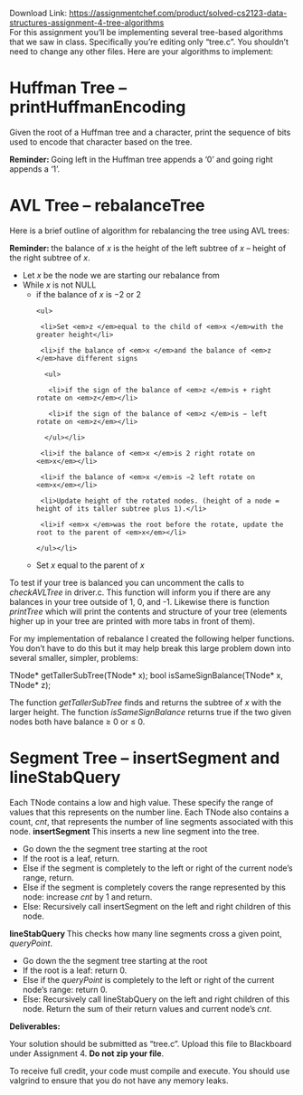 Download Link: https://assignmentchef.com/product/solved-cs2123-data-structures-assignment-4-tree-algorithms
<br>
For this assignment you’ll be implementing several tree-based algorithms that we saw in class. Specifically you’re editing only “tree.c”. You shouldn’t need to change any other files. Here are your algorithms to implement:

<h1>Huffman Tree – printHuffmanEncoding</h1>

Given the root of a Huffman tree and a character, print the sequence of bits used to encode that character based on the tree.

<strong>Reminder: </strong>Going left in the Huffman tree appends a ‘0’ and going right appends a ‘1’.

<h1>AVL Tree – rebalanceTree</h1>

Here is a brief outline of algorithm for rebalancing the tree using AVL trees:

<strong>Reminder: </strong>the balance of <em>x </em>is the height of the left subtree of <em>x </em>– height of the right subtree of <em>x</em>.

<ul>

 <li>Let <em>x </em>be the node we are starting our rebalance from</li>

 <li>While <em>x </em>is not NULL

  <ul>

   <li>if the balance of <em>x </em>is −2 or 2

    <ul>

     <li>Set <em>z </em>equal to the child of <em>x </em>with the greater height</li>

     <li>if the balance of <em>x </em>and the balance of <em>z </em>have different signs

      <ul>

       <li>if the sign of the balance of <em>z </em>is + right rotate on <em>z</em></li>

       <li>if the sign of the balance of <em>z </em>is − left rotate on <em>z</em></li>

      </ul></li>

     <li>if the balance of <em>x </em>is 2 right rotate on <em>x</em></li>

     <li>if the balance of <em>x </em>is −2 left rotate on <em>x</em></li>

     <li>Update height of the rotated nodes. (height of a node = height of its taller subtree plus 1).</li>

     <li>if <em>x </em>was the root before the rotate, update the root to the parent of <em>x</em></li>

    </ul></li>

   <li>Set <em>x </em>equal to the parent of <em>x</em></li>

  </ul></li>

</ul>

To test if your tree is balanced you can uncomment the calls to <em>checkAVLTree </em>in driver.c. This function will inform you if there are any balances in your tree outside of 1, 0, and -1. Likewise there is function <em>printTree </em>which will print the contents and structure of your tree (elements higher up in your tree are printed with more tabs in front of them).

For my implementation of rebalance I created the following helper functions. You don’t have to do this but it may help break this large problem down into several smaller, simpler, problems:

TNode* getTallerSubTree(TNode* x); bool isSameSignBalance(TNode* x, TNode* z);

The function <em>getTallerSubTree </em>finds and returns the subtree of <em>x </em>with the larger height. The function <em>isSameSignBalance </em>returns true if the two given nodes both have balance ≥ 0 or ≤ 0.

<h1>Segment Tree – insertSegment and lineStabQuery</h1>

Each TNode contains a low and high value. These specify the range of values that this represents on the number line. Each TNode also contains a count, <em>cnt</em>, that represents the number of line segments associated with this node. <strong>insertSegment </strong>This inserts a new line segment into the tree.

<ul>

 <li>Go down the the segment tree starting at the root</li>

 <li>If the root is a leaf, return.</li>

 <li>Else if the segment is completely to the left or right of the current node’s range, return.</li>

 <li>Else if the segment is completely covers the range represented by this node: increase <em>cnt </em>by 1 and return.</li>

 <li>Else: Recursively call insertSegment on the left and right children of this node.</li>

</ul>

<strong>lineStabQuery </strong>This checks how many line segments cross a given point, <em>queryPoint</em>.

<ul>

 <li>Go down the the segment tree starting at the root</li>

 <li>If the root is a leaf: return 0.</li>

 <li>Else if the <em>queryPoint </em>is completely to the left or right of the current node’s range: return 0.</li>

 <li>Else: Recursively call lineStabQuery on the left and right children of this node. Return the sum of their return values and current node’s <em>cnt</em>.</li>

</ul>

<strong>Deliverables:</strong>

Your solution should be submitted as “tree.c”. Upload this file to Blackboard under Assignment 4. <strong>Do not zip your file</strong>.

To receive full credit, your code must compile and execute. You should use valgrind to ensure that you do not have any memory leaks.


